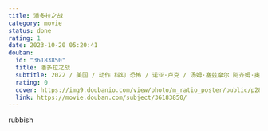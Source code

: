 ```yaml
---
title: 潘多拉之战
category: movie
status: done
rating: 1
date: 2023-10-20 05:20:41
douban:
  id: "36183850"
  title: 潘多拉之战
  subtitle: 2022 / 美国 / 动作 科幻 恐怖 / 诺亚·卢克 / 汤姆·塞兹摩尔 阿齐姆·奥德
  rating: 0
  cover: https://img9.doubanio.com/view/photo/m_ratio_poster/public/p2885052084.jpg
  link: https://movie.douban.com/subject/36183850/
---
```


rubbish